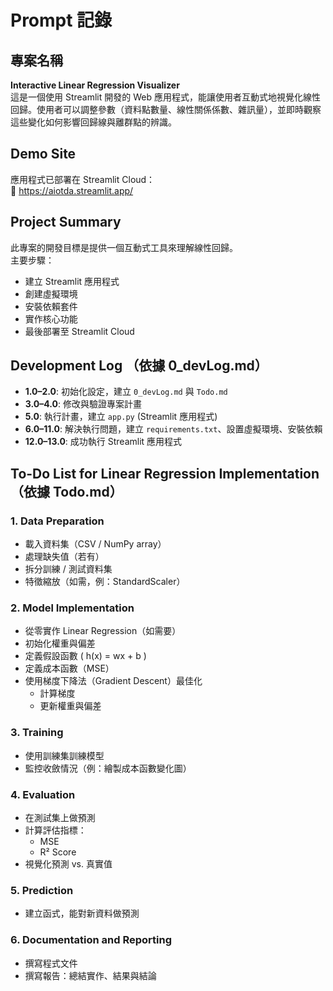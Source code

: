 # Prompt 記錄

## 專案名稱
**Interactive Linear Regression Visualizer**  
這是一個使用 Streamlit 開發的 Web 應用程式，能讓使用者互動式地視覺化線性回歸。使用者可以調整參數（資料點數量、線性關係係數、雜訊量），並即時觀察這些變化如何影響回歸線與離群點的辨識。

## Demo Site
應用程式已部署在 Streamlit Cloud：  
🔗 https://aiotda.streamlit.app/

## Project Summary
此專案的開發目標是提供一個互動式工具來理解線性回歸。  
主要步驟：
- 建立 Streamlit 應用程式  
- 創建虛擬環境  
- 安裝依賴套件  
- 實作核心功能  
- 最後部署至 Streamlit Cloud  

## Development Log （依據 0_devLog.md）
- **1.0–2.0**: 初始化設定，建立 `0_devLog.md` 與 `Todo.md`  
- **3.0–4.0**: 修改與驗證專案計畫  
- **5.0**: 執行計畫，建立 `app.py` (Streamlit 應用程式)  
- **6.0–11.0**: 解決執行問題，建立 `requirements.txt`、設置虛擬環境、安裝依賴  
- **12.0–13.0**: 成功執行 Streamlit 應用程式  

## To-Do List for Linear Regression Implementation （依據 Todo.md）

### 1. Data Preparation
- 載入資料集（CSV / NumPy array）  
- 處理缺失值（若有）  
- 拆分訓練 / 測試資料集  
- 特徵縮放（如需，例：StandardScaler）  

### 2. Model Implementation
- 從零實作 Linear Regression（如需要）  
- 初始化權重與偏差  
- 定義假設函數 \( h(x) = wx + b \)  
- 定義成本函數（MSE）  
- 使用梯度下降法（Gradient Descent）最佳化  
  - 計算梯度  
  - 更新權重與偏差  

### 3. Training
- 使用訓練集訓練模型  
- 監控收斂情況（例：繪製成本函數變化圖）  

### 4. Evaluation
- 在測試集上做預測  
- 計算評估指標：  
  - MSE  
  - R² Score  
- 視覺化預測 vs. 真實值  

### 5. Prediction
- 建立函式，能對新資料做預測  

### 6. Documentation and Reporting
- 撰寫程式文件  
- 撰寫報告：總結實作、結果與結論
